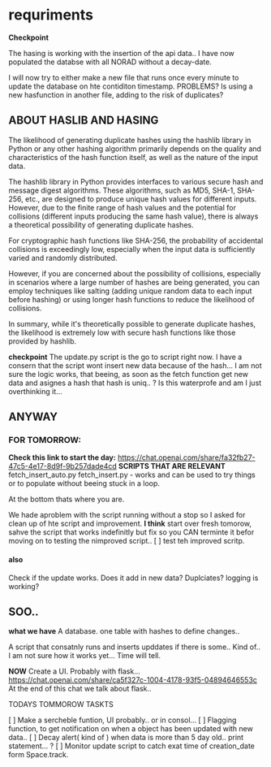 # requriments


**Checkpoint**

The hasing is working with the insertion of the api data.. 
I have now populated the databse with all NORAD without a decay-date. 

I will now try to either make a new file that runs once every minute to update the database on hte contiditon timestamp. 
    PROBLEMS? 
        Is using a new hasfunction in another file, adding to the risk of duplicates? 


## ABOUT HASLIB AND HASING 

The likelihood of generating duplicate hashes using the hashlib library in Python or any other hashing algorithm primarily depends on the quality and characteristics of the hash function itself, as well as the nature of the input data.

The hashlib library in Python provides interfaces to various secure hash and message digest algorithms. These algorithms, such as MD5, SHA-1, SHA-256, etc., are designed to produce unique hash values for different inputs. However, due to the finite range of hash values and the potential for collisions (different inputs producing the same hash value), there is always a theoretical possibility of generating duplicate hashes.

For cryptographic hash functions like SHA-256, the probability of accidental collisions is exceedingly low, especially when the input data is sufficiently varied and randomly distributed.

However, if you are concerned about the possibility of collisions, especially in scenarios where a large number of hashes are being generated, you can employ techniques like salting (adding unique random data to each input before hashing) or using longer hash functions to reduce the likelihood of collisions.

In summary, while it's theoretically possible to generate duplicate hashes, the likelihood is extremely low with secure hash functions like those provided by hashlib.




**checkpoint**
The update.py script is the go to script right now. 
    I have a consern that the script wont insert new data because of the hash... 
        I am not sure the logic works, that beeing, as soon as the fetch function get new data and asignes a hash that hash is uniq.. ? 
        Is this waterprofe and am I just overthinking it...  


## ANYWAY 



### FOR TOMORROW: 
**Check this link to start the day:** https://chat.openai.com/share/fa32fb27-47c5-4e17-8d9f-9b257dade4cd
**SCRIPTS THAT ARE RELEVANT**
fetch_insert_auto.py 
fetch_insert.py - works and can be used to try things or to populate without beeing stuck in a loop. 


At the bottom thats where you are. 

We hade aproblem with the script running without a stop so I asked for clean up of hte script and improvement. 
**I think** start over fresh tomorow, sahve the script that works indefinitly but fix so you CAN terminte it befor moving on to testing the nimproved script.. 
[ ] test teh improved scritp. 


#### **also**
Check if the update works. Does it add in new data? Duplciates? logging is working?

## SOO..
**what we have** 
A database.
    one table with hashes to define changes.. 

A script that consatnly runs and inserts upddates if there is some.. 
    Kind of.. I am not sure how it works yet... Time will tell. 

**NOW**
Create a UI. Probably with flask...
https://chat.openai.com/share/ca5f327c-1004-4178-93f5-04894646553c
At the end of this chat we talk about flask..  



TODAYS TOMMOROW TASKTS 

[ ] Make a sercheble funtion, UI probably.. or in consol... 
[ ] Flagging function, to get notification on when a object has been updated with new data.. 
[ ] Decay alert( kind of ) when data is more than 5 day old.. print statement... ? 
[ ] Monitor update script to catch exat time of creation_date form Space.track. 